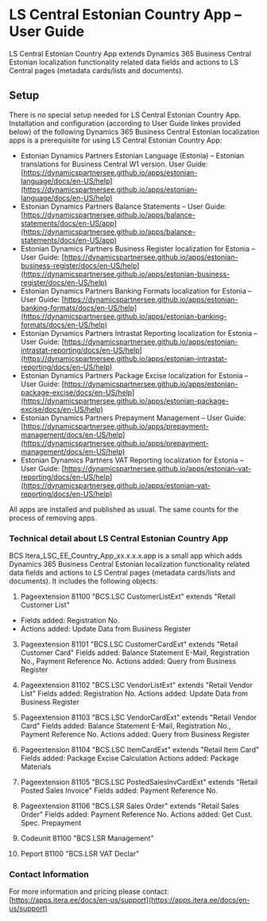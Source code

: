 # LS Central Estonian Country App – User Guide
LS Central Estonian Country App extends Dynamics 365 Business Central Estonian localization functionality related data fields and actions to LS Central pages (metadata cards/lists and documents).

## Setup
There is no special setup needed for LS Central Estonian Country App. Installation and configuration (according to User Guide linkes provided below) of the following Dynamics 365 Business Central Estonian localization apps is a prerequisite for using LS Central Estonian Country App:
* Estonian Dynamics Partners Estonian Language (Estonia) – Estonian translations for Business Central W1 version. User Guide: [https://dynamicspartnersee.github.io/apps/estonian-language/docs/en-US/help](https://dynamicspartnersee.github.io/apps/estonian-language/docs/en-US/help)
* Estonian Dynamics Partners Balance Statements – User Guide: [https://dynamicspartnersee.github.io/apps/balance-statements/docs/en-US/app](https://dynamicspartnersee.github.io/apps/balance-statements/docs/en-US/app) 
* Estonian Dynamics Partners Business Register localization for Estonia – User Guide: [https://dynamicspartnersee.github.io/apps/estonian-business-register/docs/en-US/help](https://dynamicspartnersee.github.io/apps/estonian-business-register/docs/en-US/help)
* Estonian Dynamics Partners Banking Formats localization for Estonia – User Guide: [https://dynamicspartnersee.github.io/apps/estonian-banking-formats/docs/en-US/help](https://dynamicspartnersee.github.io/apps/estonian-banking-formats/docs/en-US/help)
* Estonian Dynamics Partners Intrastat Reporting localization for Estonia – User Guide: [https://dynamicspartnersee.github.io/apps/estonian-intrastat-reporting/docs/en-US/help](https://dynamicspartnersee.github.io/apps/estonian-intrastat-reporting/docs/en-US/help)
* Estonian Dynamics Partners Package Excise localization for Estonia – User Guide: [https://dynamicspartnersee.github.io/apps/estonian-package-excise/docs/en-US/help](https://dynamicspartnersee.github.io/apps/estonian-package-excise/docs/en-US/help)
* Estonian Dynamics Partners Prepayment Management – User Guide: [https://dynamicspartnersee.github.io/apps/prepayment-management/docs/en-US/help](https://dynamicspartnersee.github.io/apps/prepayment-management/docs/en-US/help)
* Estonian Dynamics Partners VAT Reporting localization for Estonia – User Guide: [https://dynamicspartnersee.github.io/apps/estonian-vat-reporting/docs/en-US/help](https://dynamicspartnersee.github.io/apps/estonian-vat-reporting/docs/en-US/help)

All apps are installed and published as usual. The same counts for the process of removing apps. 

### Technical detail about LS Central Estonian Country App
BCS Itera_LSC_EE_Country_App_xx.x.x.x.app is a small app which adds Dynamics 365 Business Central Estonian localization functionality related data fields and actions to LS Central pages (metadata cards/lists and documents). It includes the following objects:
1. Pageextension 81100 "BCS.LSC CustomerListExt" extends "Retail Customer List"
* Fields added: Registration No.
* Actions added: Update Data from Business Register
3. Pageextension 81101 "BCS.LSC CustomerCardExt" extends "Retail Customer Card"
Fields added: Balance Statement E-Mail, Registration No., Payment Reference No.
Actions added: Query from Business Register
5. Pageextension 81102 "BCS.LSC VendorListExt" extends "Retail Vendor List"
Fields added: Registration No.
Actions added: Update Data from Business Register 
7. Pageextension 81103 "BCS.LSC VendorCardExt" extends "Retail Vendor Card"
Fields added: Balance Statement E-Mail, Registration No., Payment Reference No.
Actions added: Query from Business Register
9. Pageextension 81104 "BCS.LSC ItemCardExt" extends "Retail Item Card"
Fields added: Package Excise Calculation
Actions added: Package Materials
11. Pageextension 81105 "BCS.LSC PostedSalesInvCardExt" extends "Retail Posted Sales Invoice"
Fields added: Payment Reference No.
13. Pageextension 81106 "BCS.LSR Sales Order" extends "Retail Sales Order"
Fields added: Payment Reference No.
Actions added: Get Cust. Spec. Prepayment
15. Codeunit 81100 "BCS.LSR Management"

17. Peport 81100 "BCS.LSR VAT Declar" 


### Contact Information
For more information and pricing please contact:  
[https://apps.itera.ee/docs/en-us/support](https://apps.itera.ee/docs/en-us/support)
